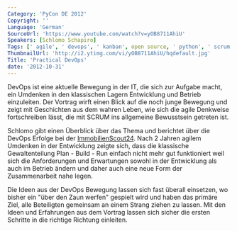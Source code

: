 ```yaml
---
Category: 'PyCon DE 2012'
Copyright: ''
Language: 'German'
SourceUrl: 'https://www.youtube.com/watch?v=yOB8711AhiU'
Speakers: [Schlomo Schapiro]
Tags: [' agile', ' devops', ' kanban', open source, ' python', ' scrum', ' web']
ThumbnailUrl: 'http://i2.ytimg.com/vi/yOB8711AhiU/hqdefault.jpg'
Title: 'Practical DevOps'
date: '2012-10-31'
---
```

DevOps ist eine aktuelle Bewegung in der IT, die sich zur Aufgabe macht, ein
Umdenken in den klassischen Lagern Entwicklung und Betrieb einzuleiten. Der
Vortrag wirft einen Blick auf die noch junge Bewegung und zeigt mit
Geschichten aus dem wahren Leben, wie sich die agile Denkweise fortschreiben
lässt, die mit SCRUM ins allgemeine Bewusstsein getreten ist.

Schlomo gibt einen Überblick über das Thema und berichtet über die DevOps
Erfolge bei der [ImmobilienScout24](http://www.immobilienscout24.de). Nach 2
Jahren agilem Umdenken in der Entwicklung zeigte sich, dass die klassische
Gewaltenteilung Plan - Build - Run einfach nicht mehr gut funktioniert weil
sich die Anforderungen und Erwartungen sowohl in der Entwicklung als auch im
Betrieb ändern und daher auch eine neue Form der Zusammenarbeit nahe legen.

Die Ideen aus der DevOps Bewegung lassen sich fast überall einsetzen, wo
bisher ein "über den Zaun werfen" gespielt wird und haben das primäre Ziel,
alle Beteiligten gemeinsam an einem Strang ziehen zu lassen. Mit den Ideen und
Erfahrungen aus dem Vortrag lassen sich sicher die ersten Schritte in die
richtige Richtung einleiten.
